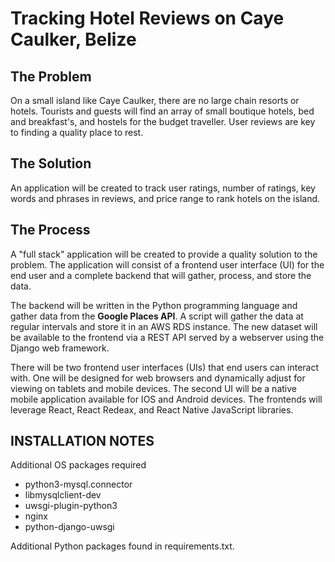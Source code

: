 # Tracking Hotel Reviews on Caye Caulker, Belize

## The Problem
On a small island like Caye Caulker, there are no large chain resorts 
or hotels. Tourists and guests will find an array of small boutique 
hotels, bed and breakfast's, and hostels for the budget traveller.
User reviews are key to finding a quality place to rest.

## The Solution
An application will be created to track user ratings, number of ratings,
key words and phrases in reviews, and price range to rank hotels on the
island.


## The Process
A "full stack" application will be created to provide a quality solution
to the problem. The application will consist of a frontend user interface
(UI) for the end user and a complete backend that will gather, process, 
and store the data.

The backend will be written in the Python programming language and gather
data from the **Google Places API**. A script will gather the data at regular
intervals and store it in an AWS RDS instance. The new dataset will be 
available to the frontend via a REST API served by a webserver using the 
Django web framework.

There will be two frontend user interfaces (UIs) that end users can interact
with. One will be designed for web browsers and dynamically adjust for viewing
on tablets and mobile devices. The second UI will be a native mobile application
available for IOS and Android devices. The frontends will leverage React, 
React Redeax, and React Native JavaScript libraries.

## INSTALLATION NOTES

Additional OS packages required
- python3-mysql.connector
- libmysqlclient-dev
- uwsgi-plugin-python3
- nginx
- python-django-uwsgi


Additional Python packages found in requirements.txt.